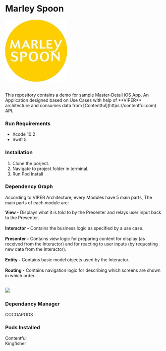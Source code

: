 # Marley Spoon

![](marleySpoon.jpg) <br />

<br />
This repository contains a demo for sample Master-Detail iOS App, An Application designed based on Use Cases with help of **VIPER** architecture and consumes data from [Contentful](https://contentful.com) API.

### Run Requirements

* Xcode 10.2
* Swift 5

### Installation

1. Clone the porject.
2. Navigate to project folder in terminal.
3. Run Pod Install 

### Dependency Graph

According to VIPER Architecture, every Modules have 5 main parts, The main parts of each module are:

**View -** Displays what it is told to by the Presenter and relays user input back to the Presenter. <br /><br />
**Interactor -** Contains the business logic as specified by a use case. <br /><br />
**Presenter -** Contains view logic for preparing content for display (as received from the Interactor) and for reacting to user inputs (by requesting new data from the Interactor). <br /><br />
**Entity -** Contains basic model objects used by the Interactor. <br /><br />
**Routing -** Contains navigation logic for describing which screens are shown in which order. <br /><br />

![](MarelySpoon.gif) <br />

### Dependancy Manager

COCOAPODS

### Pods Installed

Contentful <br />
Kingfisher  <br />
